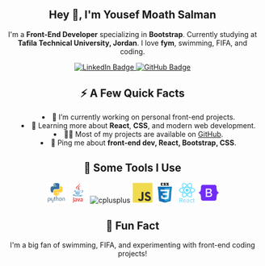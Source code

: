 <h2 style="text-align: center;">Hey 👋, I'm Yousef Moath Salman</h2>
<p style="text-align: center;">I'm a <strong>Front-End Developer</strong> specializing in <strong>Bootstrap</strong>. Currently studying at <strong>Tafila Technical University, Jordan</strong>. I love <strong>fym</strong>, swimming, FIFA, and coding.</p>

<p style="text-align: center;">
  <a href="https://www.linkedin.com/in/yousef-salman-27b19a33a/overlay/about-this-profile/?lipi=urn%3Ali%3Apage%3Ad_flagship3_profile_view_base%3BsE0JqCxDSq%2B5wtby%2FxET3A%3D%3D">
    <img src="https://img.shields.io/badge/-LinkedIn-0077B5?style=flat-square&logo=LinkedIn" alt="LinkedIn Badge">
  </a>
  <a href="https://github.com/yusefalsalman">
    <img src="https://img.shields.io/badge/-GitHub-181717?style=flat-square&logo=github" alt="GitHub Badge">
  </a>
</p>

<h2 style="text-align: center;">⚡️ A Few Quick Facts</h2>
<ul style="list-style-position: inside; text-align: center;">
  <li>🔭 I’m currently working on personal front-end projects.</li>
  <li>🧐 Learning more about <strong>React</strong>, <strong>CSS</strong>, and modern web development.</li>
  <li>👨‍💻 Most of my projects are available on <a href="https://github.com/yusefalsalman">GitHub</a>.</li>
  <li>💬 Ping me about <strong>front-end dev, React, Bootstrap, CSS</strong>.</li>
</ul>

<h2 style="text-align: center;">🚀 Some Tools I Use</h2>
<p style="text-align: center;">
  <img src="https://raw.githubusercontent.com/devicons/devicon/master/icons/python/python-original-wordmark.svg" alt="python" width="40" height="40" />
  <img src="https://raw.githubusercontent.com/devicons/devicon/master/icons/java/java-original-wordmark.svg" alt="java" width="40" height="40" />
  <img src="https://raw.githubusercontent.com/devicons/devicon/icons/cplusplus/cplusplus-original.svg" alt="cplusplus" width="40" height="40" />
  <img src="https://raw.githubusercontent.com/devicons/devicon/master/icons/javascript/javascript-original.svg" alt="javascript" width="40" height="40" />
  <img src="https://raw.githubusercontent.com/devicons/devicon/master/icons/css3/css3-original-wordmark.svg" alt="css3" width="40" height="40" />
  <img src="https://raw.githubusercontent.com/devicons/devicon/master/icons/react/react-original-wordmark.svg" alt="react" width="40" height="40" />
  <img src="https://raw.githubusercontent.com/devicons/devicon/master/icons/bootstrap/bootstrap-plain.svg" alt="bootstrap" width="40" height="40" />
</p>

<h2 style="text-align: center;">🎉 Fun Fact</h2>
<p style="text-align: center;">I'm a big fan of swimming, FIFA, and experimenting with front-end coding projects!</p>
